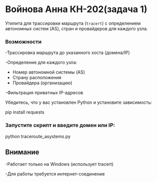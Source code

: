 # Войнова Анна КН-202(задача 1)
Утилита для трассировки маршрута (`tracert`) с определением
автономных систем (AS), стран и провайдеров для каждого узла.
### Возможности
-Трассировка маршрута до указанного хоста (домена/IP)

-Определение для каждого узла:
  - Номер автономной системы (AS)
  - Страну расположения
  - Провайдера (организацию)

-Фильтрация приватных IP-адресов

Убедитесь, что у вас установлен Python
и установите зависимость:

pip install requests

### Запустите скрипт и введите домен или IP:
python traceroute_asystems.py

## Внимание
-Работает только на Windows (использует tracert)

-Для работы требуется интернет-соединение


